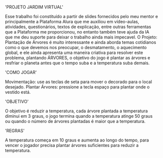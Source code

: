 'PROJETO JARDIM VIRTUAL'

Esse trabalho foi constituído a partir de slides fornecidos pelo meu mentor e principalmente a Plataforma Alura que me auxiliou em vídeo-aulas, atividades, questionários, textos de explicação, entre outras ferramentas que a Plataforma me proporcionou, no entanto também teve ajuda da IA que me deu suporte para deixar o trabalho ainda mais impecavel. O Projeto: Plantação de Árvores é muito interessante e ainda aborda temas cotidianos como o que devemos nos preocupar, o desmatamento, o aquecimento global, e ele ainda apresenta uma maneira criativa para resolver este problema, plantando ÁRVORES, o objetivo do jogo é plantar as árvores e resfriar o planeta antes que o tempo suba e a temperatura suba demais.

'COMO JOGAR'

Movimentação: use as teclas de seta para mover o decorado para o local desejado. Plantar Árvores: pressione a tecla espaço para plantar onde o vestido está.

'OBJETIVO'

O objetivo é reduzir a temperatura, cada árvore plantada a temperatura diminui em 3 graus, o jogo termina quando a temperatura atinge 50 graus ou quando o número de árvores plantadas é maior que a temperatura.

'REGRAS'

A temperatura começa em 10 graus e aumenta ao longo do tempo, para vencer o jogador precisa plantar árvores suficientes para reduzir a temperatura.
